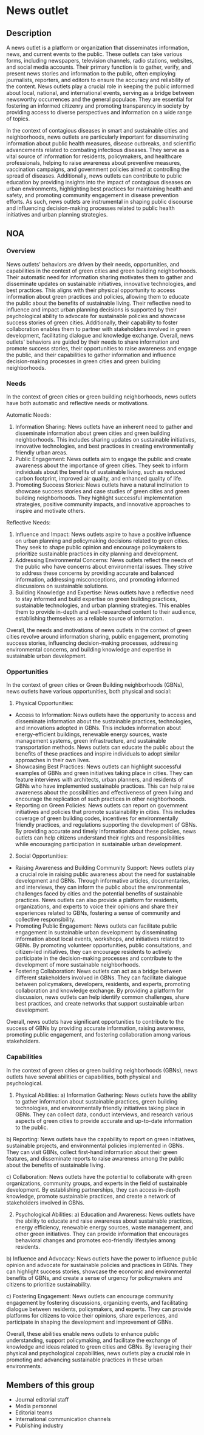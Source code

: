 # News outlet

## Description

A news outlet is a platform or organization that disseminates information, news, and current events to the public. These outlets can take various forms, including newspapers, television channels, radio stations, websites, and social media accounts. Their primary function is to gather, verify, and present news stories and information to the public, often employing journalists, reporters, and editors to ensure the accuracy and reliability of the content. News outlets play a crucial role in keeping the public informed about local, national, and international events, serving as a bridge between newsworthy occurrences and the general populace. They are essential for fostering an informed citizenry and promoting transparency in society by providing access to diverse perspectives and information on a wide range of topics.

In the context of contagious diseases in smart and sustainable cities and neighborhoods, news outlets are particularly important for disseminating information about public health measures, disease outbreaks, and scientific advancements related to combating infectious diseases. They serve as a vital source of information for residents, policymakers, and healthcare professionals, helping to raise awareness about preventive measures, vaccination campaigns, and government policies aimed at controlling the spread of diseases. Additionally, news outlets can contribute to public education by providing insights into the impact of contagious diseases on urban environments, highlighting best practices for maintaining health and safety, and promoting community engagement in disease prevention efforts. As such, news outlets are instrumental in shaping public discourse and influencing decision-making processes related to public health initiatives and urban planning strategies.

## NOA

### Overview

News outlets' behaviors are driven by their needs, opportunities, and capabilities in the context of green cities and green building neighborhoods. Their automatic need for information sharing motivates them to gather and disseminate updates on sustainable initiatives, innovative technologies, and best practices. This aligns with their physical opportunity to access information about green practices and policies, allowing them to educate the public about the benefits of sustainable living. Their reflective need to influence and impact urban planning decisions is supported by their psychological ability to advocate for sustainable policies and showcase success stories of green cities. Additionally, their capability to foster collaboration enables them to partner with stakeholders involved in green development, facilitating dialogue and knowledge exchange. Overall, news outlets' behaviors are guided by their needs to share information and promote success stories, their opportunities to raise awareness and engage the public, and their capabilities to gather information and influence decision-making processes in green cities and green building neighborhoods.

### Needs

In the context of green cities or green building neighborhoods, news outlets have both automatic and reflective needs or motivations.

Automatic Needs:
1. Information Sharing: News outlets have an inherent need to gather and disseminate information about green cities and green building neighborhoods. This includes sharing updates on sustainable initiatives, innovative technologies, and best practices in creating environmentally friendly urban areas.
2. Public Engagement: News outlets aim to engage the public and create awareness about the importance of green cities. They seek to inform individuals about the benefits of sustainable living, such as reduced carbon footprint, improved air quality, and enhanced quality of life.
3. Promoting Success Stories: News outlets have a natural inclination to showcase success stories and case studies of green cities and green building neighborhoods. They highlight successful implementation strategies, positive community impacts, and innovative approaches to inspire and motivate others.

Reflective Needs:
1. Influence and Impact: News outlets aspire to have a positive influence on urban planning and policymaking decisions related to green cities. They seek to shape public opinion and encourage policymakers to prioritize sustainable practices in city planning and development.
2. Addressing Environmental Concerns: News outlets reflect the needs of the public who have concerns about environmental issues. They strive to address these concerns by providing accurate and balanced information, addressing misconceptions, and promoting informed discussions on sustainable solutions.
3. Building Knowledge and Expertise: News outlets have a reflective need to stay informed and build expertise on green building practices, sustainable technologies, and urban planning strategies. This enables them to provide in-depth and well-researched content to their audience, establishing themselves as a reliable source of information.

Overall, the needs and motivations of news outlets in the context of green cities revolve around information sharing, public engagement, promoting success stories, influencing decision-making processes, addressing environmental concerns, and building knowledge and expertise in sustainable urban development.

### Opportunities

In the context of green cities or Green Building neighborhoods (GBNs), news outlets have various opportunities, both physical and social:

1. Physical Opportunities:
- Access to Information: News outlets have the opportunity to access and disseminate information about the sustainable practices, technologies, and innovations adopted in GBNs. This includes information about energy-efficient buildings, renewable energy sources, waste management systems, green infrastructure, and sustainable transportation methods. News outlets can educate the public about the benefits of these practices and inspire individuals to adopt similar approaches in their own lives.
- Showcasing Best Practices: News outlets can highlight successful examples of GBNs and green initiatives taking place in cities. They can feature interviews with architects, urban planners, and residents of GBNs who have implemented sustainable practices. This can help raise awareness about the possibilities and effectiveness of green living and encourage the replication of such practices in other neighborhoods.
- Reporting on Green Policies: News outlets can report on government initiatives and policies that promote sustainability in cities. This includes coverage of green building codes, incentives for environmentally friendly practices, and regulations supporting the development of GBNs. By providing accurate and timely information about these policies, news outlets can help citizens understand their rights and responsibilities while encouraging participation in sustainable urban development.

2. Social Opportunities:
- Raising Awareness and Building Community Support: News outlets play a crucial role in raising public awareness about the need for sustainable development and GBNs. Through informative articles, documentaries, and interviews, they can inform the public about the environmental challenges faced by cities and the potential benefits of sustainable practices. News outlets can also provide a platform for residents, organizations, and experts to voice their opinions and share their experiences related to GBNs, fostering a sense of community and collective responsibility.
- Promoting Public Engagement: News outlets can facilitate public engagement in sustainable urban development by disseminating information about local events, workshops, and initiatives related to GBNs. By promoting volunteer opportunities, public consultations, and citizen-led initiatives, they can encourage residents to actively participate in the decision-making processes and contribute to the development of more sustainable neighborhoods.
- Fostering Collaboration: News outlets can act as a bridge between different stakeholders involved in GBNs. They can facilitate dialogue between policymakers, developers, residents, and experts, promoting collaboration and knowledge exchange. By providing a platform for discussion, news outlets can help identify common challenges, share best practices, and create networks that support sustainable urban development.

Overall, news outlets have significant opportunities to contribute to the success of GBNs by providing accurate information, raising awareness, promoting public engagement, and fostering collaboration among various stakeholders.

### Capabilities

In the context of green cities or green building neighborhoods (GBNs), news outlets have several abilities or capabilities, both physical and psychological. 

1. Physical Abilities:
a) Information Gathering: News outlets have the ability to gather information about sustainable practices, green building technologies, and environmentally friendly initiatives taking place in GBNs. They can collect data, conduct interviews, and research various aspects of green cities to provide accurate and up-to-date information to the public.

b) Reporting: News outlets have the capability to report on green initiatives, sustainable projects, and environmental policies implemented in GBNs. They can visit GBNs, collect first-hand information about their green features, and disseminate reports to raise awareness among the public about the benefits of sustainable living.

c) Collaboration: News outlets have the potential to collaborate with green organizations, community groups, and experts in the field of sustainable development. By establishing partnerships, they can access in-depth knowledge, promote sustainable practices, and create a network of stakeholders involved in GBNs.

2. Psychological Abilities:
a) Education and Awareness: News outlets have the ability to educate and raise awareness about sustainable practices, energy efficiency, renewable energy sources, waste management, and other green initiatives. They can provide information that encourages behavioral changes and promotes eco-friendly lifestyles among residents.

b) Influence and Advocacy: News outlets have the power to influence public opinion and advocate for sustainable policies and practices in GBNs. They can highlight success stories, showcase the economic and environmental benefits of GBNs, and create a sense of urgency for policymakers and citizens to prioritize sustainability.

c) Fostering Engagement: News outlets can encourage community engagement by fostering discussions, organizing events, and facilitating dialogue between residents, policymakers, and experts. They can provide platforms for citizens to voice their opinions, share experiences, and participate in shaping the development and improvement of GBNs.

Overall, these abilities enable news outlets to enhance public understanding, support policymaking, and facilitate the exchange of knowledge and ideas related to green cities and GBNs. By leveraging their physical and psychological capabilities, news outlets play a crucial role in promoting and advancing sustainable practices in these urban environments.

## Members of this group

* Journal editorial staff
* Media personnel
* Editorial teams
* International communication channels
* Publishing industry